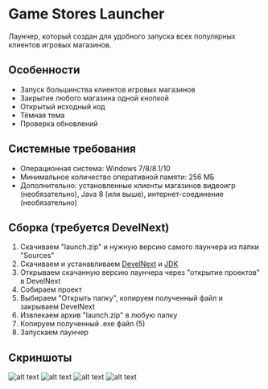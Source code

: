 # Game Stores Launcher
Лаунчер, который создан для удобного запуска всех популярных клиентов игровых магазинов.
## Особенности
* Запуск большинства клиентов игровых магазинов
* Закрытие любого магазина одной кнопкой
* Открытый исходный код
* Тёмная тема
* Проверка обновлений
## Системные требования
* Операционная система: Windows 7/8/8.1/10
* Минимальное количество оперативной памяти: 256 МБ
* Дополнительно: установленные клиенты магазинов видеоигр (необязательно), Java 8 (или выше), интернет-соединение (необязательно)
## Сборка (требуется DevelNext)
1. Скачиваем "launch.zip" и нужную версию самого лаунчера из папки "Sources"
2. Скачиваем и устанавливаем [DevelNext](https://github.com/jphp-group/develnext/releases) и [JDK](https://www.oracle.com/technetwork/java/javase/downloads/2133151)
3. Открываем скачанную версию лаунчера через "открытие проектов" в DevelNext
4. Собираем проект 
5. Выбираем "Открыть папку", копируем полученный файл и закрываем DevelNext
6. Извлекаем архив "launch.zip" в любую папку
7. Копируем полученный .exe файл (5) 
8. Запускаем лаунчер
## Скриншоты
![alt text](https://i.imgur.com/T6s3zfA.png) ![alt text](https://i.imgur.com/LrSLPFV.png) ![alt text](https://i.imgur.com/FasDgkW.png) ![alt text](https://i.imgur.com/UFTGbEx.png)
